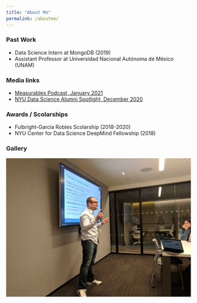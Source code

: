 ```yaml
---
title: "About Me"
permalink: /aboutme/
---
```

### Past Work

- Data Science Intern at MongoDB (2019)
- Assistant Professor at Universidad Nacional Autónoma de México (UNAM)

### Media links

- [Measurables Podcast, January 2021](https://twitter.com/MeasurablesPod/status/1349385507839553536)
- [NYU Data Science Alumni Spotlight, December 2020](https://nyudatascience.medium.com/data-and-baseball-a-cds-alums-experience-working-for-the-la-dodgers-33ebc142eed8)

### Awards / Scolarships

- Fulbright-García Robles Scolarship (2018-2020)
- NYU Center for Data Science DeepMind Fellowship (2018)

### Gallery

![ENG_mongo](/assets/images/MongoPresentation.jpg)
